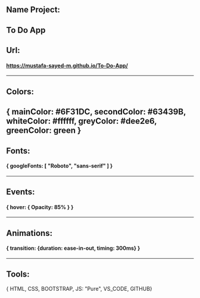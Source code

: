 ## Name Project:
To Do App
-----------------------------
## Url:
#### https://mustafa-sayed-m.github.io/To-Do-App/
-----------------------------
## Colors:
{
  mainColor: #6F31DC,
  secondColor: #63439B,
  whiteColor: #ffffff,
  greyColor: #dee2e6,
  greenColor: green
}
-----------------------------
## Fonts:
#### { googleFonts: [ "Roboto", "sans-serif" ] }
-----------------------------
## Events:
#### { hover: { Opacity: 85% } }
-----------------------------
## Animations:
#### { transition: {duration: ease-in-out, timing: 300ms} }
-----------------------------
## Tools:
{ HTML, CSS, BOOTSTRAP, JS: "Pure", VS_CODE, GITHUB}
